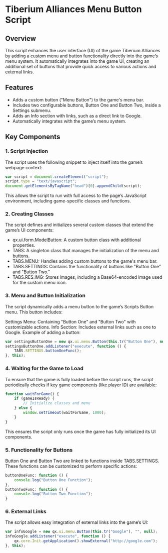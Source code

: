 # Tiberium Alliances Menu Button Script

## Overview

This script enhances the user interface (UI) of the game Tiberium Alliances by adding a custom menu and button functionality directly into the game’s menu system. It automatically integrates into the game UI, creating an additional set of buttons that provide quick access to various actions and external links.

## Features
- Adds a custom button ("Menu Button") to the game's menu bar.
- Includes two configurable buttons, Button One and Button Two, inside a Settings submenu.
- Adds an Info section with links, such as a direct link to Google.
- Automatically integrates with the game’s menu system.

## Key Components

### 1. Script Injection
The script uses the following snippet to inject itself into the game’s webpage context:

```javascript
var script = document.createElement("script");
script.type = "text/javascript";
document.getElementsByTagName("head")[0].appendChild(script);
```

This allows the script to run with full access to the page’s JavaScript environment, including game-specific classes and functions.

### 2. Creating Classes
The script defines and initializes several custom classes that extend the game’s UI components:

- qx.ui.form.ModelButton: A custom button class with additional properties.
- TABS: A singleton class that manages the initialization of the menu and buttons.
- TABS.MENU: Handles adding custom buttons to the game's menu bar.
- TABS.SETTINGS: Contains the functionality of buttons like "Button One" and "Button Two."
- TABS.RES.IMG: Stores images, including a Base64-encoded image used for the custom menu icon.

### 3. Menu and Button Initialization
The script dynamically adds a menu button to the game’s Scripts Button menu. This button includes:

Settings Menu: Containing "Button One" and "Button Two" with customizable actions.
Info Section: Includes external links such as one to Google.
Example of adding a button:

```javascript
var settingsButtonOne = new qx.ui.menu.Button(this.tr("Button One"), null, null);
settingsButtonOne.addListener("execute", function () {
    TABS.SETTINGS.buttonOneFunc();
}, this);
```

### 4. Waiting for the Game to Load
To ensure that the game is fully loaded before the script runs, the script periodically checks if key game components (like player ID) are available:

```javascript
function waitForGame() {
    if (gameIsReady) {
        // Initialize classes and menu
    } else {
        window.setTimeout(waitForGame, 1000);
    }
}
```

This ensures the script only runs once the game has fully initialized its UI components.

### 5. Functionality for Buttons

Button One and Button Two are linked to functions inside TABS.SETTINGS. These functions can be customized to perform specific actions:

```javascript
buttonOneFunc: function () {
    console.log("Button One Function");
},
buttonTwoFunc: function () {
    console.log("Button Two Function");
}
```

### 6. External Links
The script allows easy integration of external links into the game’s UI:

```javascript
var infoGoogle = new qx.ui.menu.Button(this.tr("Google"), "", null);
infoGoogle.addListener("execute", function () {
    qx.core.Init.getApplication().showExternal("http://google.com");
}, this);
```
